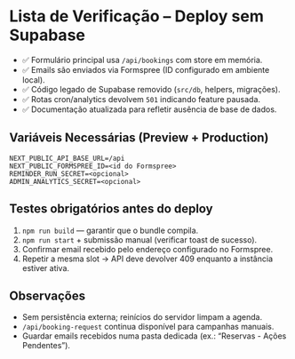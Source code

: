 # Lista de Verificação – Deploy sem Supabase

- ✅ Formulário principal usa `/api/bookings` com store em memória.
- ✅ Emails são enviados via Formspree (ID configurado em ambiente local).
- ✅ Código legado de Supabase removido (`src/db`, helpers, migrações).
- ✅ Rotas cron/analytics devolvem `501` indicando feature pausada.
- ✅ Documentação atualizada para refletir ausência de base de dados.

## Variáveis Necessárias (Preview + Production)
```
NEXT_PUBLIC_API_BASE_URL=/api
NEXT_PUBLIC_FORMSPREE_ID=<id do Formspree>
REMINDER_RUN_SECRET=<opcional>
ADMIN_ANALYTICS_SECRET=<opcional>
```

## Testes obrigatórios antes do deploy
1. `npm run build` — garantir que o bundle compila.
2. `npm run start` + submissão manual (verificar toast de sucesso).
3. Confirmar email recebido pelo endereço configurado no Formspree.
4. Repetir a mesma slot → API deve devolver 409 enquanto a instância estiver ativa.

## Observações
- Sem persistência externa; reinícios do servidor limpam a agenda.
- `/api/booking-request` continua disponível para campanhas manuais.
- Guardar emails recebidos numa pasta dedicada (ex.: “Reservas - Ações Pendentes”).
